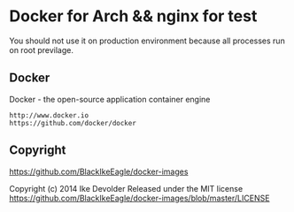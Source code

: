 # Docker for Arch && nginx for test
You should not use it on production environment because all processes run on root previlage.

## Docker
Docker - the open-source application container engine

    http://www.docker.io
    https://github.com/docker/docker

## Copyright
https://github.com/BlackIkeEagle/docker-images

Copyright (c) 2014 Ike Devolder
Released under the MIT license
https://github.com/BlackIkeEagle/docker-images/blob/master/LICENSE
